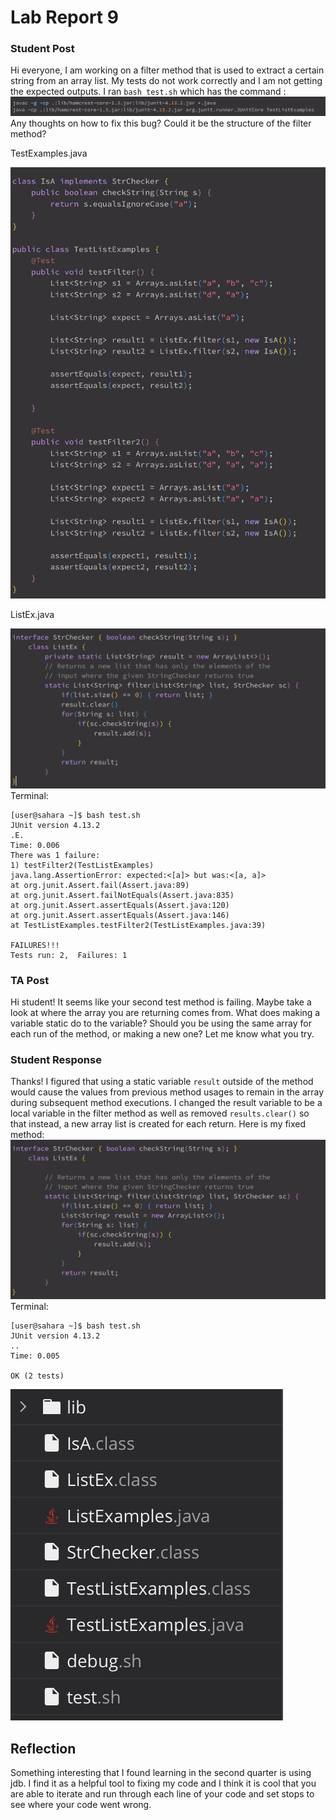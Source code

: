 # Lab Report 9

### Student Post

Hi everyone,
I am working on a filter method that is used to extract a certain string from an array list. My tests do not work correctly and I am not getting the expected outputs. I ran ```bash test.sh``` which has the command :
![IMAGE](testshfile.png)
Any thoughts on how to fix this bug? Could it be the structure of the filter method?

TestExamples.java

![IMAGE](testlistexamples.png)

ListEx.java

![IMAGE](listexamplesold.png)
Terminal:

```
[user@sahara ~]$ bash test.sh
JUnit version 4.13.2
.E.
Time: 0.006
There was 1 failure:
1) testFilter2(TestListExamples)
java.lang.AssertionError: expected:<[a]> but was:<[a, a]>
at org.junit.Assert.fail(Assert.java:89)
at org.junit.Assert.failNotEquals(Assert.java:835)
at org.junit.Assert.assertEquals(Assert.java:120)
at org.junit.Assert.assertEquals(Assert.java:146)
at TestListExamples.testFilter2(TestListExamples.java:39)

FAILURES!!!
Tests run: 2,  Failures: 1
```

### TA Post
Hi student! It seems like your second test method is failing. Maybe take a look at where the array you are returning comes from. What does making a variable static do to the variable? Should you be using the same array for each run of the method, or making a new one? Let me know what you try.

### Student Response
Thanks! I figured that using a static variable ```result``` outside of the method would cause the values from previous method usages to remain in the array during subsequent method executions. I changed the result variable to be a local variable in the filter method as well as removed ```results.clear()``` so that instead, a new array list is created for each return. Here is my fixed method:
![IMAGE](listexamples.png)
Terminal:

```
[user@sahara ~]$ bash test.sh
JUnit version 4.13.2
..
Time: 0.005

OK (2 tests)
```

![IMAGE](directorylab9.png)

## Reflection
Something interesting that I found learning in the second quarter is using jdb. I find it as a helpful tool to fixing my code and I think it is cool that you are able to iterate and run through each line of your code and set stops to see where your code went wrong.
